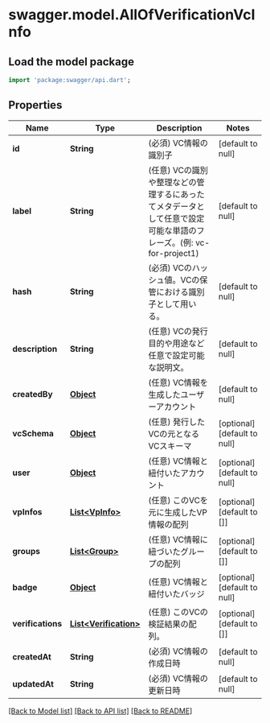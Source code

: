 # swagger.model.AllOfVerificationVcInfo

## Load the model package
```dart
import 'package:swagger/api.dart';
```

## Properties
Name | Type | Description | Notes
------------ | ------------- | ------------- | -------------
**id** | **String** | (必須) VC情報の識別子 | [default to null]
**label** | **String** | (任意) VCの識別や整理などの管理するにあったてメタデータとして任意で設定可能な単語のフレーズ。(例: vc-for-project1) | [default to null]
**hash** | **String** | (必須) VCのハッシュ値。VCの保管における識別子として用いる。 | [default to null]
**description** | **String** | (任意) VCの発行目的や用途など任意で設定可能な説明文。 | [default to null]
**createdBy** | [**Object**](Object.md) | (任意) VC情報を生成したユーザーアカウント | [default to null]
**vcSchema** | [**Object**](Object.md) | (任意) 発行したVCの元となるVCスキーマ | [optional] [default to null]
**user** | [**Object**](Object.md) | (任意) VC情報と紐付いたアカウント | [optional] [default to null]
**vpInfos** | [**List&lt;VpInfo&gt;**](VpInfo.md) | (任意) このVCを元に生成したVP情報の配列 | [optional] [default to []]
**groups** | [**List&lt;Group&gt;**](Group.md) | (任意) VC情報に紐づいたグループの配列 | [optional] [default to []]
**badge** | [**Object**](Object.md) | (任意) VC情報と紐付いたバッジ | [optional] [default to null]
**verifications** | [**List&lt;Verification&gt;**](Verification.md) | (任意) このVCの検証結果の配列。 | [optional] [default to []]
**createdAt** | **String** | (必須) VC情報の作成日時 | [default to null]
**updatedAt** | **String** | (必須) VC情報の更新日時 | [default to null]

[[Back to Model list]](../README.md#documentation-for-models) [[Back to API list]](../README.md#documentation-for-api-endpoints) [[Back to README]](../README.md)

